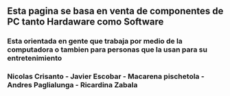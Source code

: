 ## Esta pagina se basa en venta de componentes de PC tanto Hardaware como Software
### Esta orientada en gente que trabaja por medio de la computadora o tambien para personas que la usan para su entretenimiento
### Nicolas Crisanto - Javier Escobar - Macarena pischetola - Andres Paglialunga - Ricardina Zabala